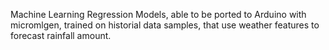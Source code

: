 Machine Learning Regression Models, able to be ported to Arduino with micromlgen, trained on historial data samples, that use weather features to forecast rainfall amount.